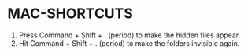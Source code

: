 # MAC-SHORTCUTS

1. Press Command + Shift + . (period) to make the hidden files appear.
2. Hit Command + Shift + . (period) to make the folders invisible again.
